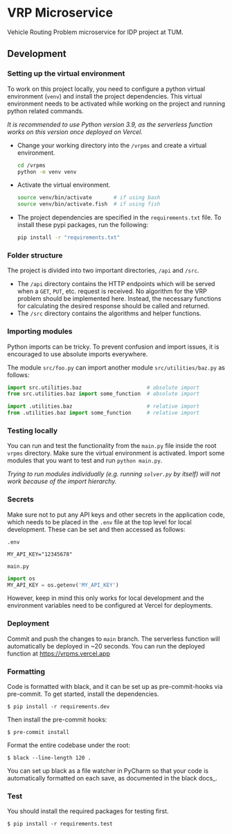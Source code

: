 # VRP Microservice

Vehicle Routing Problem microservice for IDP project at TUM.


## Development

### Setting up the virtual environment

To work on this project locally, you need to configure a python virtual environment (`venv`) and install the project dependencies. This virtual environment needs to be activated while working on the project and running python related commands.

*It is recommended to use Python version 3.9, as the serverless function works on this version once deployed on Vercel.*

- Change your working directory into the `/vrpms` and create a virtual environment.
    ```bash
    cd /vrpms
    python -m venv venv
    ```

- Activate the virtual environment.
    ```bash
    source venv/bin/activate       # if using bash
    source venv/bin/activate.fish  # if using fish
    ```
- The project dependencies are specified in the `requirements.txt` file. To install these pypi packages, run the following:
    ```bash
    pip install -r "requirements.txt"
    ```

### Folder structure
The project is divided into two important directories, `/api` and `/src`.
- The `/api` directory contains the HTTP endpoints which will be served when a `GET`, `PUT`, etc. request is received. No algorithm for the VRP problem should be implemented here. Instead, the necessary functions for calculating the desired response should be called and returned.
- The `/src` directory contains the algorithms and helper functions. 

### Importing modules
Python imports can be tricky. To prevent confusion and import issues, it is encouraged to use absolute imports everywhere.

The module `src/foo.py` can import another module `src/utilities/baz.py` as follows:
```python
import src.utilities.baz                     # absolute import
from src.utilities.baz import some_function  # absolute import

import .utilities.baz                        # relative import
from .utilities.baz import some_function     # relative import
```

### Testing locally

You can run and test the functionality from the `main.py` file inside the root `vrpms` directory. Make sure the virtual environment is activated. Import some modules that you want to test and run `python main.py`.

*Trying to run modules individually (e.g. running `solver.py` by itself) will not work because of the import hierarchy.*

### Secrets

Make sure not to put any API keys and other secrets in the application code, which needs to be placed in the `.env` file at the top level for local development. These can be set and then accessed as follows:

`.env`
```
MY_API_KEY="12345678"
```
`main.py`
```python
import os
MY_API_KEY = os.getenv('MY_API_KEY')
```
However, keep in mind this only works for local development and the environment variables need to be configured at Vercel for deployments.


### Deployment

Commit and push the changes to `main` branch. The serverless function will automatically be deployed in ~20 seconds. You can run the deployed function at https://vrpms.vercel.app


### Formatting

Code is formatted with black, and it can be set up as pre-commit-hooks via pre-commit. To get started, install the dependencies.

    $ pip install -r requirements.dev

Then install the pre-commit hooks:

    $ pre-commit install

Format the entire codebase under the root:

    $ black --line-length 120 .

You can set up black as a file watcher in PyCharm so that your code is automatically formatted on each save, as documented in the black docs_.

### Test

You should install the required packages for testing first.

    $ pip install -r requirements.test
